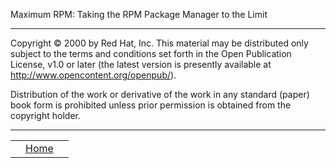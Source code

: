 <div class="NAVHEADER">

Maximum RPM: Taking the RPM Package Manager to the Limit

</div>

-----

<div class="legalnotice">

<span id="AEN55"></span>

Copyright © 2000 by Red Hat, Inc. This material may be distributed only
subject to the terms and conditions set forth in the Open Publication
License, v1.0 or later (the latest version is presently available at
<http://www.opencontent.org/openpub/>).

Distribution of the work or derivative of the work in any standard
(paper) book form is prohibited unless prior permission is obtained from
the copyright holder.

</div>

<div class="NAVFOOTER">

-----

|  |                    |  |
| :- | :----------------: | -: |
|  | [Home](index.md) |  |

</div>
